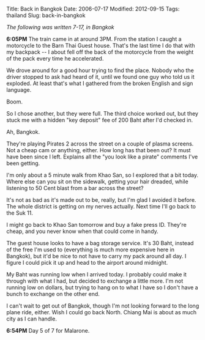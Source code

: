 Title: Back in Bangkok
Date: 2006-07-17
Modified: 2012-09-15
Tags: thailand
Slug: back-in-bangkok

<em>The following was written 7-17, in Bangkok</em>

<strong>6:05PM</strong>
The train came in at around 3PM. From the station I caught a motorcycle to the Barn Thai Guest house. That's the last time I do that with my backpack -- I about fell off the back of the motorcycle from the weight of the pack every time he accelerated.

We drove around for a good hour trying to find the place. Nobody who the driver stopped to ask had heard of it, until we found one guy who told us it exploded. At least that's what I gathered from the broken English and sign language.

Boom.

So I chose another, but they were full. The third choice worked out, but they stuck me with a hidden "key deposit" fee of 200 Baht after I'd checked in.

Ah, Bangkok.

They're playing Pirates 2 across the street on a couple of plasma screens. Not a cheap cam or anything, either. How long has that been out? It must have been since I left. Explains all the "you look like a pirate" comments I've been getting.

I'm only about a 5 minute walk from Khao San, so I explored that a bit today. Where else can you sit on the sidewalk, getting your hair dreaded, while listening to 50 Cent blast from a bar across the street?

It's not as bad as it's made out to be, really, but I'm glad I avoided it before. The whole district is getting on my nerves actually. Next time I'll go back to the Suk 11.

I might go back to Khao San tomorrow and buy a fake press ID. They're cheap, and you never know when that could come in handy.

The guest house looks to have a bag storage service. It's 30 Baht, instead of the free I'm used to (everything is much more expensive here in Bangkok), but it'd be nice to not have to carry my pack around all day. I figure I could pick it up and head to the airport around midnight.

My Baht was running low when I arrived today. I probably could make it through with what I had, but decided to exchange a little more. I'm not running low on dollars, but trying to hang on to what I have so I don't have a bunch to exchange on the other end.

I can't wait to get out of Bangkok, though I'm not looking forward to the long plane ride, either. Wish I could go back North. Chiang Mai is about as much city as I can handle.

<strong>6:54PM</strong>
Day 5 of 7 for Malarone.
